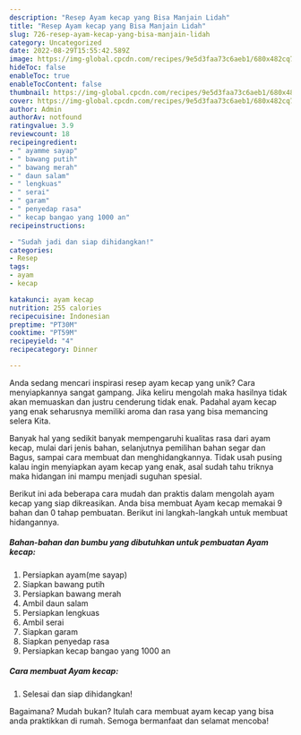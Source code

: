 ```yaml
---
description: "Resep Ayam kecap yang Bisa Manjain Lidah"
title: "Resep Ayam kecap yang Bisa Manjain Lidah"
slug: 726-resep-ayam-kecap-yang-bisa-manjain-lidah
category: Uncategorized
date: 2022-08-29T15:55:42.589Z
image: https://img-global.cpcdn.com/recipes/9e5d3faa73c6aeb1/680x482cq70/ayam-kecap-foto-resep-utama.jpg
hideToc: false
enableToc: true
enableTocContent: false
thumbnail: https://img-global.cpcdn.com/recipes/9e5d3faa73c6aeb1/680x482cq70/ayam-kecap-foto-resep-utama.jpg
cover: https://img-global.cpcdn.com/recipes/9e5d3faa73c6aeb1/680x482cq70/ayam-kecap-foto-resep-utama.jpg
author: Admin
authorAv: notfound
ratingvalue: 3.9
reviewcount: 18
recipeingredient:
- " ayamme sayap"
- " bawang putih"
- " bawang merah"
- " daun salam"
- " lengkuas"
- " serai"
- " garam"
- " penyedap rasa"
- " kecap bangao yang 1000 an"
recipeinstructions:

- "Sudah jadi dan siap dihidangkan!"
categories:
- Resep
tags:
- ayam
- kecap

katakunci: ayam kecap 
nutrition: 255 calories
recipecuisine: Indonesian
preptime: "PT30M"
cooktime: "PT59M"
recipeyield: "4"
recipecategory: Dinner

---
```





Anda sedang mencari inspirasi resep ayam kecap yang unik? Cara menyiapkannya sangat gampang. Jika keliru mengolah maka hasilnya tidak akan memuaskan dan justru cenderung tidak enak. Padahal ayam kecap yang enak seharusnya memiliki aroma dan rasa yang bisa memancing selera Kita.





Banyak hal yang sedikit banyak mempengaruhi kualitas rasa dari ayam kecap, mulai dari jenis bahan, selanjutnya pemilihan bahan segar dan Bagus, sampai cara membuat dan menghidangkannya. Tidak usah pusing kalau ingin menyiapkan ayam kecap yang enak,      asal sudah tahu triknya maka hidangan ini mampu menjadi suguhan spesial.





















Berikut ini ada beberapa cara mudah dan praktis dalam mengolah ayam kecap yang siap dikreasikan. Anda bisa membuat Ayam kecap memakai 9 bahan dan 0 tahap pembuatan. Berikut ini langkah-langkah untuk membuat hidangannya.

<!--inarticleads1-->

##### Bahan-bahan dan bumbu yang dibutuhkan untuk pembuatan Ayam kecap:

1. Persiapkan  ayam(me sayap)
1. Siapkan  bawang putih
1. Persiapkan  bawang merah
1. Ambil  daun salam
1. Persiapkan  lengkuas
1. Ambil  serai
1. Siapkan  garam
1. Siapkan  penyedap rasa
1. Persiapkan  kecap bangao yang 1000 an




<!--inarticleads2-->

##### Cara membuat Ayam kecap:


1. Selesai dan siap dihidangkan!



Bagaimana? Mudah bukan? Itulah cara membuat ayam kecap yang bisa anda praktikkan di rumah. Semoga bermanfaat dan selamat mencoba!
